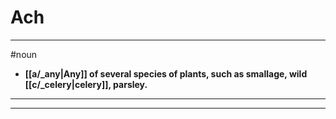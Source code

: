 # Ach
---
#noun
- **[[a/_any|Any]] of several species of plants, such as smallage, wild [[c/_celery|celery]], parsley.**
---
---
